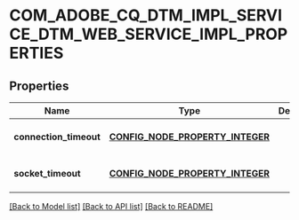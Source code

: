 # COM_ADOBE_CQ_DTM_IMPL_SERVICE_DTM_WEB_SERVICE_IMPL_PROPERTIES

## Properties
Name | Type | Description | Notes
------------ | ------------- | ------------- | -------------
**connection_timeout** | [**CONFIG_NODE_PROPERTY_INTEGER**](configNodePropertyInteger.md) |  | [optional] [default to null]
**socket_timeout** | [**CONFIG_NODE_PROPERTY_INTEGER**](configNodePropertyInteger.md) |  | [optional] [default to null]

[[Back to Model list]](../README.md#documentation-for-models) [[Back to API list]](../README.md#documentation-for-api-endpoints) [[Back to README]](../README.md)


